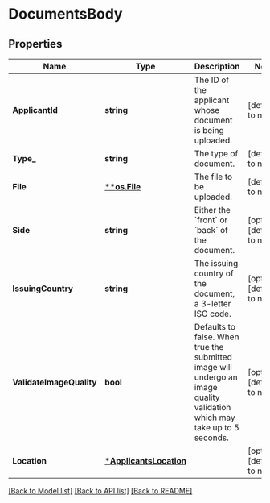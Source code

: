 # DocumentsBody

## Properties
Name | Type | Description | Notes
------------ | ------------- | ------------- | -------------
**ApplicantId** | **string** | The ID of the applicant whose document is being uploaded. | [default to null]
**Type_** | **string** | The type of document. | [default to null]
**File** | [****os.File**](*os.File.md) | The file to be uploaded. | [default to null]
**Side** | **string** | Either the &#x60;front&#x60; or &#x60;back&#x60; of the document. | [optional] [default to null]
**IssuingCountry** | **string** | The issuing country of the document, a 3-letter ISO code. | [optional] [default to null]
**ValidateImageQuality** | **bool** | Defaults to false. When true the submitted image will undergo an image quality validation which may take up to 5 seconds. | [optional] [default to null]
**Location** | [***ApplicantsLocation**](applicants_location.md) |  | [optional] [default to null]

[[Back to Model list]](../README.md#documentation-for-models) [[Back to API list]](../README.md#documentation-for-api-endpoints) [[Back to README]](../README.md)

